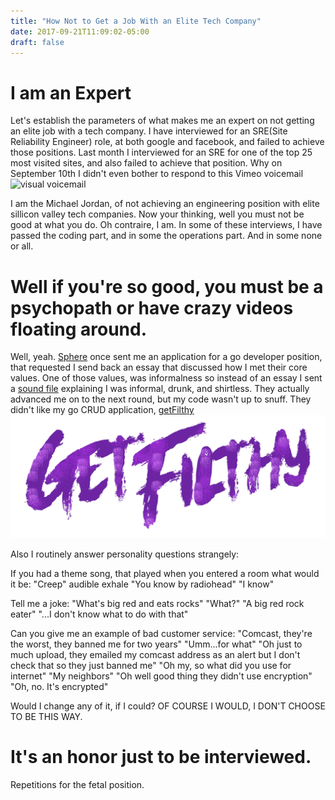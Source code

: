 ```yaml
---
title: "How Not to Get a Job With an Elite Tech Company"
date: 2017-09-21T11:09:02-05:00
draft: false
---
```


# I am an Expert 
Let's establish the parameters of what makes me an expert on not getting an elite job with a tech company. I have interviewed for an SRE(Site Reliability Engineer) role, at both google and facebook, and failed to achieve those positions. Last month I interviewed for an SRE for one of the top 25 most visited sites, and also failed to achieve that position. Why on September 10th I didn't even bother to respond to this Vimeo voicemail ![visual voicemail](https://i.imgur.com/BT7zpni.png "Visual VoiceMail")

I am the Michael Jordan, of not achieving an engineering position with elite sillicon valley tech companies. Now your thinking, well you must not be good at what you do. Oh contraire, I am. In some of these interviews, I have passed the coding part, and in some the operations part. And in some none or all. 

# Well if you're so good, you must be a psychopath or have crazy videos floating around. 

Well, yeah. [Sphere](https://sphere.ms) once sent me an application for a go developer position, that requested I send back an essay that discussed how I met their core values. One of those values, was informalness so instead of an essay I sent a [sound file](https://soundcloud.com/dusty-lane-carver/sphere-interview) explaining I was informal, drunk, and shirtless. They actually advanced me on to the next round, but my code wasn't up to snuff. They didn't like my go CRUD application, [getFilthy](https://github.com/bsdpunk/GetFilthy) ![alt text](https://github.com/bsdpunk/GetFilthy/raw/master/get-filthy.png "Get Filthy")


Also I routinely answer personality questions strangely: 

If you had a theme song, that played when you entered a room what would it be:
"Creep" audible exhale "You know by radiohead" "I know"

Tell me a joke:
"What's big red and eats rocks"
"What?"
"A big red rock eater" 
"...I don't know what to do with that"

Can you give me an example of bad customer service:
"Comcast, they're the worst, they banned me for two years"
"Umm...for what"
"Oh just to much upload, they emailed my comcast address as an alert but I don't check that so they just banned me"
"Oh my, so what did you use for internet"
"My neighbors"
"Oh well good thing they didn't use encryption"
"Oh, no. It's encrypted"


Would I change any of it, if I could? OF COURSE I WOULD, I DON'T CHOOSE TO BE THIS WAY.

# It's an honor just to be interviewed.

Repetitions for the fetal position.
